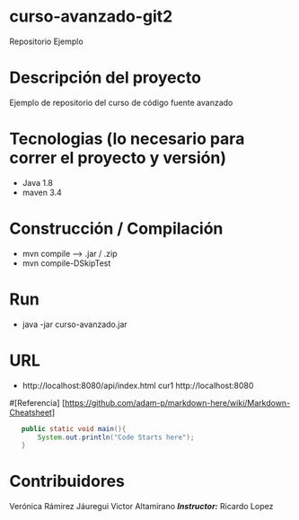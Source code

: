 # curso-avanzado-git2
Repositorio Ejemplo

# Descripción del proyecto
Ejemplo de repositorio del curso de código fuente avanzado

# Tecnologias (lo necesario para correr el proyecto y versión)
- Java 1.8
- maven 3.4

# Construcción / Compilación
- mvn compile --> .jar / .zip
- mvn compile-DSkipTest

# Run
- java -jar curso-avanzado.jar

# URL
 - http://localhost:8080/api/index.html
 cur1 http://localhost:8080
 
 #[Referencia] [https://github.com/adam-p/markdown-here/wiki/Markdown-Cheatsheet]
```java
   public static void main(){
       System.out.println("Code Starts here");
   }
 ``` 



 # Contribuidores
 Verónica Rámirez Jáuregui
Victor Altamirano
 ***Instructor:*** Ricardo Lopez
